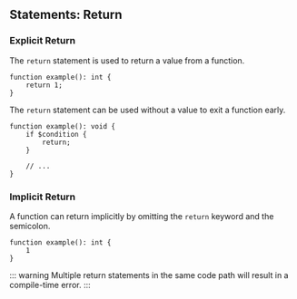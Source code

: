 ## Statements: Return

### Explicit Return

The `return` statement is used to return a value from a function.

```
function example(): int {
    return 1;
}
```

The `return` statement can be used without a value to exit a function early.

```
function example(): void {
    if $condition {
        return;
    }

    // ...
}
```

### Implicit Return

A function can return implicitly by omitting the `return` keyword and the semicolon.

```
function example(): int {
    1
}
```

::: warning
Multiple return statements in the same code path will result in a compile-time error.
:::

